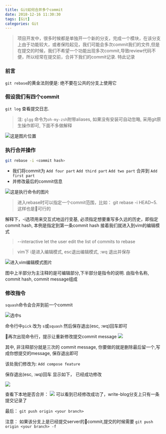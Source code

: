```yaml
---
title: Git如何合并多个commit
date: 2018-12-16 11:30:30
tags: [Git]
categories: Git
---
```


> 项目开发中，很多时候都是单独开一个新的分支，完成一个模块，在该分支上由于功能较大，或者保险起见，我们可能会多次commit我们的文件,但是在提交的时候，我们不希望一个功能出现多次commit,导致review代码不便，所以经常在提交前，合并下我们的commit记录. 特此记录

### 前言

`git rebase`的黄金法则便是: 绝不要在公共的分支上使用它

### 假设我们有四个commit

`git log` 查看提交日志.

> 注: `glgg` 命令为`oh-my-zsh`附带aliases, 如果没有安装可自动忽略, 采用git原生操作即可, 下面不多做解释

![这是图片位置](http://loadingmore-1254319003.file.myqcloud.com/git-commit-compose.png)

### 执行合并操作

```bash
git rebase -i <commit hash>
```

* 我们将commit为 `Add four part` `Add third part` `Add two part` 合并到 `Add first part`
* 并修改最后的commit信息

![这是执行命令的图片](http://loadingmore-1254319003.file.myqcloud.com/git-rebase-i-hash.png)

> 进入rebase时可以指定一个commit范围，比如：
> git rebase -i HEAD~5. 这样也是可行的

解释下，-i选项用来交互式地运行变基, 必须指定想要重写多久远的历史，即指定commit hash, 本例是指定到第一条commit hash 接着我们就进入到vim的编辑模式

> --interactive let the user edit the list of commits to rebase

> vim下 i是进入编辑模式, esc退出编辑模式, :wq 退出并保存

![进入vim编辑模式图片](http://loadingmore-1254319003.file.myqcloud.com/git-rebase-i-vim.png)

图中上半部分为主注释的是可编辑部分,下半部分是指令的说明. 由指令名称, commit hash, commit message组成

### 修改指令

`squash`命令会合并到前一个commit

![选中s](http://loadingmore-1254319003.file.myqcloud.com/git-squash.png)

命令行中`pick` 改为 `s`或`squash` 然后保存退出(esc, :wq)回车即可

再次出现命令行，提示让重新修改提交commit message
![](http://loadingmore-1254319003.file.myqcloud.com/git-tip-edit.png)

其中, 非注释部分就是三次的 commit message, 你要做的就是删除最后留一个,写成你想提交的message, 保存退出即可

该处我们修改为: `Add compose feature`

保存退出(esc, :wq)回车 显示如下， 已经成功修改

![](http://loadingmore-1254319003.file.myqcloud.com/git-edit-rename.png)

查看下本地是否合并：
![](http://loadingmore-1254319003.file.myqcloud.com/git-last.png)
可以看到已经修改成功了，write-blog分支上只有一条提交记录了

最后：
`git push origin <your branch>`

注意：
如果该分支上是已经提交server的commit,提交的时候需要 `git push origin <your branch> -f`

